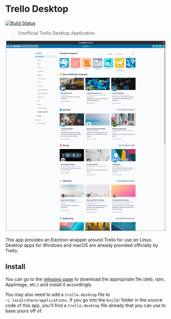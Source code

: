 # Trello Desktop

[![Build Status](https://api.travis-ci.com/eugenetriguba/trello-desktop.svg?branch=master)](https://travis-ci.com/github/eugenetriguba/trello-desktop)

> Unofficial Trello Desktop Application

![Preview](./preview.png)

This app provides an Electron wrapper around Trello for use on Linux.
Desktop apps for Windows and macOS are already provided officially by Trello.

## Install

You can go to the [releases page](https://github.com/eugenetriguba/trello-desktop/releases/latest) to download the appropriate file (deb, rpm, AppImage, etc.) and install it accordingly.

You may also need to add a `trello.desktop` file to `~/.local/share/applications`. If you go into the `build/` folder in the source code of this app, you'll find a `trello.desktop` file already that you can use to base yours off of.
